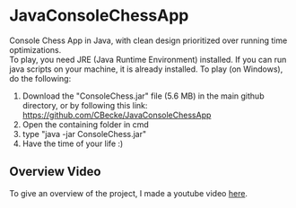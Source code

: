 # JavaConsoleChessApp
Console Chess App in Java, with clean design prioritized over running time optimizations.  
To play, you need JRE (Java Runtime Environment) installed. If you can run java scripts on your machine, it is already installed. To play (on Windows), do the following:
1) Download the "ConsoleChess.jar" file (5.6 MB) in the main github directory, or by following this link: https://github.com/CBecke/JavaConsoleChessApp
2) Open the containing folder in cmd
3) type "java -jar ConsoleChess.jar"
4) Have the time of your life :)

## Overview Video
To give an overview of the project, I made a youtube video [here](https://www.youtube.com/watch?v=PlkjZAN8tPs).
